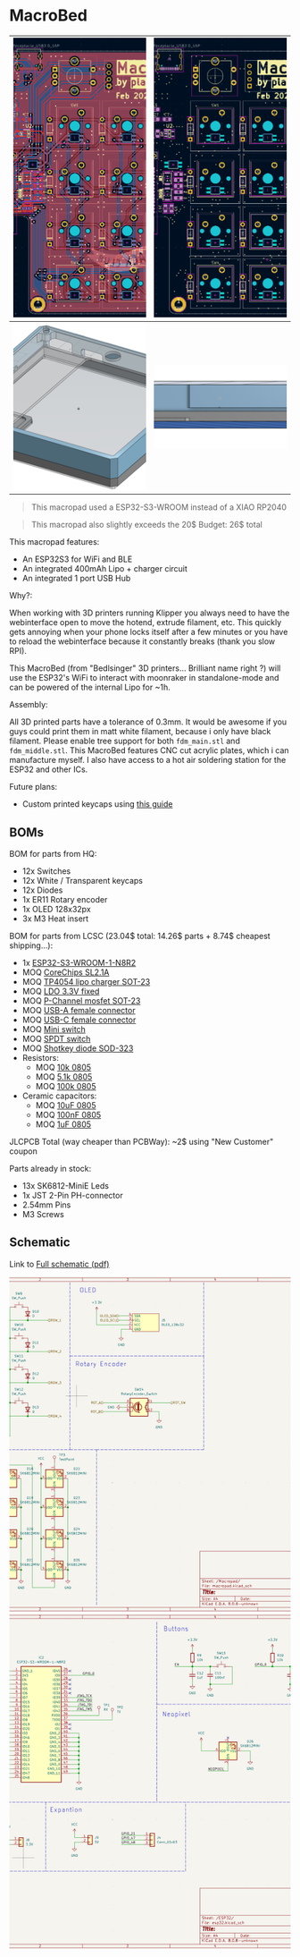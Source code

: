 # MacroBed

| <img src="assets/pcb_routing.png" height="500" width="500" style="object-fit: cover;" alt="PCB routing"/> |<img src="assets/pcb_components.png" height="500" width="500" style="object-fit: cover;" alt="PCB components"/> |
| ---------------------------------------|------------------------------------|
| <img src="assets/case_render.png" height="300" width="500" style="object-fit: cover;" alt="Case render"/> | <img src="assets/case_sideview.png" height="150" width="500" style="object-fit: cover;" alt="Case side view"/> |

> This macropad used a ESP32-S3-WROOM instead of a XIAO RP2040

> This macropad also slightly exceeds the 20$ Budget: 26$ total

This macropad features:

- An ESP32S3 for WiFi and BLE
- An integrated 400mAh Lipo + charger circuit
- An integrated 1 port USB Hub

Why?:

When working with 3D printers running Klipper you always need to have the webinterface open to move the hotend, extrude filament, etc. This quickly gets annoying when your phone locks itself after a few minutes or you have to reload the webinterface because it constantly breaks (thank you slow RPI).

This MacroBed (from "Bedlsinger" 3D printers... Brilliant name right ?) will use the ESP32's WiFi to interact with moonraker in standalone-mode and can be powered of the internal Lipo for ~1h.

Assembly:

All 3D printed parts have a tolerance of 0.3mm. It would be awesome if you guys could print them in matt white filament, because i only have black filament. Please enable tree support for both `fdm_main.stl` and `fdm_middle.stl`.
This MacroBed features CNC cut acrylic plates, which i can manufacture myself.  I also have access to a hot air soldering station for the ESP32 and other ICs.

Future plans:

- Custom printed keycaps using [this guide](https://geekhack.org/index.php?topic=96010.0)

## BOMs

BOM for parts from HQ:

- 12x Switches
- 12x White / Transparent keycaps
- 12x Diodes
- 1x ER11 Rotary encoder
- 1x OLED 128x32px
- 3x M3 Heat insert

BOM for parts from LCSC (23.04$ total: 14.26$ parts + 8.74$ cheapest shipping...):

- 1x [ESP32-S3-WROOM-1-N8R2](https://www.lcsc.com/product-detail/WiFi-Modules_Espressif-Systems-ESP32-S3-WROOM-1-N8R2_C2913204.html)
- MOQ [CoreChips SL2.1A](https://www.lcsc.com/product-detail/USB-HUB-Controllers_CoreChips-SL2-1A_C192893.html?s_z=n_C192893)
- MOQ [TP4054 lipo charger SOT-23](https://www.lcsc.com/product-detail/Battery-Management_MSKSEMI-TP4054-MS_C7473157.html?s_z=n_TP4054)
- MOQ [LDO 3.3V fixed](https://www.lcsc.com/product-detail/Voltage-Regulators-Linear-Low-Drop-Out-LDO-Regulators_MICRONE-Nanjing-Micro-One-Elec-ME6211C33M5G-N_C82942.html?s_z=n_ME6211C33M5G-N)
- MOQ [P-Channel mosfet SOT-23](https://www.lcsc.com/product-detail/MOSFETs_Jiangsu-Changjing-Electronics-Technology-Co-Ltd-CJ2301-S1_C8547.html)
- MOQ [USB-A female connector](https://www.lcsc.com/product-detail/USB-Connectors_Shenzhen-Kinghelm-Elec-KH-AF90DIP-112_C503996.html?s_z=n_usb%20a)
- MOQ [USB-C female connector](https://www.lcsc.com/product-detail/USB-Connectors_G-Switch-GT-USB-7010ASV_C2988369.html?s_z=n_G-Switch%20GT-USB-7010asv)
- MOQ [Mini switch](https://www.lcsc.com/product-detail/Tactile-Switches_G-Switch-GT-TC029A-H020-L1N_C778164.html?s_z=n_SKRKAEE020)
- MOQ [SPDT switch](https://www.lcsc.com/product-detail/Slide-Switches_G-Switch-MK-12C02-G020_C963206.html)
- MOQ [Shotkey diode SOD-323](https://www.lcsc.com/product-detail/Schottky-Diodes_LGE-B5819WS_C402231.html?s_z=n_b5819)
- Resistors:
  - MOQ [10k 0805](https://www.lcsc.com/product-detail/Chip-Resistor-Surface-Mount_VO-SCR0805J10K_C5140188.html?s_z=n_resistor)
  - MOQ [5.1k 0805](https://www.lcsc.com/product-detail/Chip-Resistor-Surface-Mount_UNI-ROYAL-Uniroyal-Elec-0805W8J0512T5E_C26023.html?s_z=n_resistor)
  - MOQ [100k 0805](https://www.lcsc.com/product-detail/Chip-Resistor-Surface-Mount_VO-SCR0805J100K_C3017875.html?s_z=n_resistor)
- Ceramic capacitors:
  - MOQ [10uF 0805](https://www.lcsc.com/product-detail/Multilayer-Ceramic-Capacitors-MLCC-SMD-SMT_Samsung-Electro-Mechanics-CL21A106KOQNNNE_C1713.html)
  - MOQ [100nF 0805](https://www.lcsc.com/product-detail/Multilayer-Ceramic-Capacitors-MLCC-SMD-SMT_FH-Guangdong-Fenghua-Advanced-Tech-0805B104J500NT_C29926.html)
  - MOQ [1uF 0805](https://www.lcsc.com/product-detail/Multilayer-Ceramic-Capacitors-MLCC-SMD-SMT_YAGEO-CC0805JKX7R9BB105_C541528.html)

JLCPCB Total (way cheaper than PCBWay): ~2$ using "New Customer" coupon

Parts already in stock:

- 13x SK6812-MiniE Leds
- 1x JST 2-Pin PH-connector
- 2.54mm Pins
- M3 Screws

## Schematic

Link to [Full schematic (pdf)](assets/schematic.pdf)

<img src="assets/schematic_keypad.png" height="600" width="870" style="object-fit: cover;" alt="Schematic keypad"/>
<br>
<img src="assets/schematic_wroom.png" height="600" width="870" style="object-fit: cover;" alt="Schematic wroom"/>
